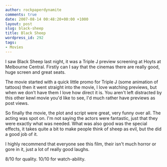 ```yaml
---
author: rockpaperdynamite
comments: true
date: 2007-08-14 00:48:20+00:00 +1000
layout: post
slug: black-sheep
title: Black Sheep
wordpress_id: 292
tags:
- Movies
---
```


I saw Black Sheep last night, it was a Triple J preview screening at Hoyts at Melbourne Central. Firstly can I say that the cinemas there are really good, huge screen and great seats.

The movie started with a quick little promo for Triple J (some animation of tattoos) then it went straight into the movie, I love watching previews, but when we don't have them I love how direct it is. You aren't left distracted by this other kewl movie you'd like to see, I'd much rather have previews as post views.

So finally the movie, the plot and script were great, very funny over all. The acting was spot on. I'm not saying the actors were fantastic, just that they were exactly what was needed. What was also good was the special effects, it takes quite a bit to make people think of sheep as evil, but the did a good job of it.

I highly recommend that everyone see this film, their isn't much horror or gore in it, just a lot of really good laughs.

8/10 for quality.
10/10 for watch-ability.
